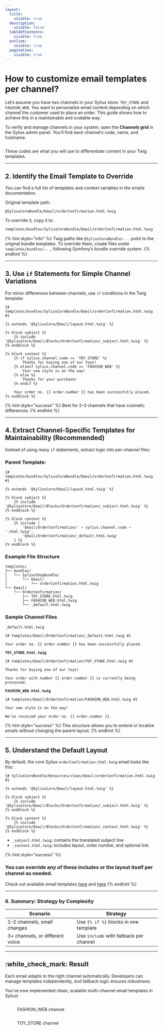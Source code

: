 ```yaml
---
layout:
  title:
    visible: true
  description:
    visible: false
  tableOfContents:
    visible: true
  outline:
    visible: true
  pagination:
    visible: true
---
```


# How to customize email templates per channel?

Let’s assume you have two channels in your Sylius store: `TOY_STORE` and `FASHION_WEB`. You want to personalize email content depending on which channel the customer used to place an order. This guide shows how to achieve this in a maintainable and scalable way.

To verify and manage channels in your system, open the **Channels grid** in the Sylius admin panel. You’ll find each channel’s code, name, and hostname.

<figure><img src=".gitbook/assets/image (17) (1).png" alt=""><figcaption></figcaption></figure>

These codes are what you will use to differentiate content in your Twig templates.

***

## 2. Identify the Email Template to Override

You can find a full list of templates and context variables in the emails documentation.

Original template path:

```markup
@SyliusCoreBundle/Email/orderConfirmation.html.twig
```

To override it, copy it to:

```bash
templates/bundles/SyliusCoreBundle/Email/orderConfirmation.html.twig
```

{% hint style="info" %}
Twig paths like `@SyliusCoreBundle/...` point to the original bundle templates. To override them, create files under `templates/bundles/...`, following Symfony’s bundle override system.
{% endhint %}

***

## 3. Use `if` Statements for Simple Channel Variations

For minor differences between channels, use `if` conditions in the Twig template:

```twig
{# templates/bundles/SyliusCoreBundle/Email/orderConfirmation.html.twig #}

{% extends '@SyliusCore/Email/layout.html.twig' %}

{% block subject %}
    {% include '@SyliusCore/Email/Blocks/OrderConfirmation/_subject.html.twig' %}
{% endblock %}

{% block content %}
    {% if sylius.channel.code == 'TOY_STORE' %}
        Thanks for buying one of our toys!
    {% elseif sylius.channel.code == 'FASHION_WEB' %}
        Your new style is on the way!
    {% else %}
        Thanks for your purchase!
    {% endif %}

    Your order no. {{ order.number }} has been successfully placed.
{% endblock %}
```

{% hint style="success" %}
Best for 2–3 channels that have cosmetic differences.
{% endhint %}

***

## 4. Extract Channel-Specific Templates for Maintainability (Recommended)

Instead of using many `if` statements, extract logic into per-channel files:

### Parent Template:

```twig
{# templates/bundles/SyliusCoreBundle/Email/orderConfirmation.html.twig #}

{% extends '@SyliusCore/Email/layout.html.twig' %}

{% block subject %}
    {% include '@SyliusCore/Email/Blocks/OrderConfirmation/_subject.html.twig' %}
{% endblock %}

{% block content %}
    {% include [
        'Email/OrderConfirmation/' ~ sylius.channel.code ~ '.html.twig',
        'Email/OrderConfirmation/_default.html.twig'
    ] %}
{% endblock %}
```

### Example File Structure

```
templates/
├── bundles/
│   └── SyliusShopBundle/
│       └── Email/
│           └── orderConfirmation.html.twig
└── Email/
    └── OrderConfirmation/
        ├── TOY_STORE.html.twig
        ├── FASHION_WEB.html.twig
        └── _default.html.twig
```

### Sample Channel Files

`_default.html.twig`

```twig
{# templates/Email/OrderConfirmation/_default.html.twig #}

Your order no. {{ order.number }} has been successfully placed.
```

**`TOY_STORE.html.twig`**

```twig
{# templates/Email/OrderConfirmation/TOY_STORE.html.twig #}

Thanks for buying one of our toys!

Your order with number {{ order.number }} is currently being processed.
```

**`FASHION_WEB.html.twig`**

```twig
{# templates/Email/OrderConfirmation/FASHION_WEB.html.twig #}

Your new style is on the way!

We’ve received your order no. {{ order.number }}.
```

{% hint style="success" %}
This structure allows you to extend or localize emails without changing the parent layout.
{% endhint %}

***

## 5. Understand the Default Layout

By default, the core Sylius `orderConfirmation.html.twig` email looks like this:

```twig
{# SyliusCoreBundle/Resources/views/Email/orderConfirmation.html.twig #}

{% extends '@SyliusCore/Email/layout.html.twig' %}

{% block subject %}
    {% include '@SyliusCore/Email/Blocks/OrderConfirmation/_subject.html.twig' %}
{% endblock %}

{% block content %}
    {% include '@SyliusCore/Email/Blocks/OrderConfirmation/_content.html.twig' %}
{% endblock %}
```

* `_subject.html.twig`: contains the translated subject line
* `_content.html.twig`: includes layout, order number, and optional link

{% hint style="success" %}
### You can override any of these includes or the layout itself per channel as needed.

Check out available email templates [here](https://github.com/Sylius/Sylius/tree/v2.1.2/src/Sylius/Bundle/ShopBundle/templates/email) and [here](https://github.com/Sylius/Sylius/tree/2.1/src/Sylius/Bundle/CoreBundle/Resources/views/Email)
{% endhint %}

***

### 6. Summary: Strategy by Complexity

| Scenario                        | Strategy                                |
| ------------------------------- | --------------------------------------- |
| 1–2 channels, small changes     | Use `{% if %}` blocks in one template   |
| 3+ channels, or different voice | Use `include` with fallback per channel |

***

## :white\_check\_mark: Result

Each email adapts to the right channel automatically. Developers can manage templates independently, and fallback logic ensures robustness.

You’ve now implemented clean, scalable multi-channel email templates in Sylius!

<figure><img src=".gitbook/assets/image (18).png" alt=""><figcaption><p>FASHION_WEB channel</p></figcaption></figure>

<figure><img src=".gitbook/assets/image (19).png" alt=""><figcaption><p>TOY_STORE channel</p></figcaption></figure>
